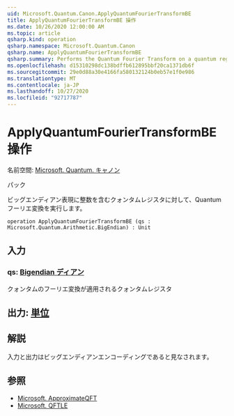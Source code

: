 ```yaml
---
uid: Microsoft.Quantum.Canon.ApplyQuantumFourierTransformBE
title: ApplyQuantumFourierTransformBE 操作
ms.date: 10/26/2020 12:00:00 AM
ms.topic: article
qsharp.kind: operation
qsharp.namespace: Microsoft.Quantum.Canon
qsharp.name: ApplyQuantumFourierTransformBE
qsharp.summary: Performs the Quantum Fourier Transform on a quantum register containing an integer in the big-endian representation.
ms.openlocfilehash: d15310298dc138bdffb612895bbf20ca1371db6f
ms.sourcegitcommit: 29e0d88a30e4166fa580132124b0eb57e1f0e986
ms.translationtype: MT
ms.contentlocale: ja-JP
ms.lasthandoff: 10/27/2020
ms.locfileid: "92717787"
---
```

# <a name="applyquantumfouriertransformbe-operation"></a>ApplyQuantumFourierTransformBE 操作

名前空間: [Microsoft. Quantum. キャノン](xref:Microsoft.Quantum.Canon)

パック [](https://nuget.org/packages/)


ビッグエンディアン表現に整数を含むクォンタムレジスタに対して、Quantum フーリエ変換を実行します。

```qsharp
operation ApplyQuantumFourierTransformBE (qs : Microsoft.Quantum.Arithmetic.BigEndian) : Unit
```


## <a name="input"></a>入力

### <a name="qs--bigendian"></a>qs: [Bigendian ディアン](xref:Microsoft.Quantum.Arithmetic.BigEndian)

クォンタムのフーリエ変換が適用されるクォンタムレジスタ



## <a name="output--unit"></a>出力: [単位](xref:microsoft.quantum.lang-ref.unit)



## <a name="remarks"></a>解説

入力と出力はビッグエンディアンエンコーディングであると見なされます。

## <a name="see-also"></a>参照

- [Microsoft. ApproximateQFT](xref:Microsoft.Quantum.Canon.ApproximateQFT)
- [Microsoft. QFTLE](xref:Microsoft.Quantum.Canon.QFTLE)